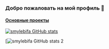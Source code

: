 ### Добро пожаловать на мой профиль 👋

#### [Основные проекты](https://smylebifa.github.io/projects.html)

[![smylebifa GitHub stats](https://github-readme-stats.vercel.app/api?username=smylebifa&show_icons=true&theme=dark)](https://github.com/anuraghazra/github-readme-stats)

[![smylebifa GitHub stats 2](http://github-readme-streak-stats.herokuapp.com/?user=smylebifa&theme=radical&date_format=M%20j%5B%2C%20Y%5D&ring=ff3068&fire=ff3068&sideNums=ff3068)
